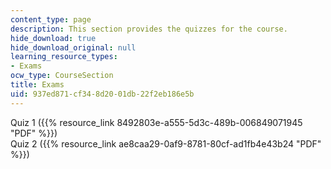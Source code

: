 ```yaml
---
content_type: page
description: This section provides the quizzes for the course.
hide_download: true
hide_download_original: null
learning_resource_types:
- Exams
ocw_type: CourseSection
title: Exams
uid: 937ed871-cf34-8d20-01db-22f2eb186e5b
---
```


Quiz 1 ({{% resource_link 8492803e-a555-5d3c-489b-006849071945 "PDF" %}})  
Quiz 2 ({{% resource_link ae8caa29-0af9-8781-80cf-ad1fb4e43b24 "PDF" %}})